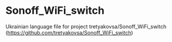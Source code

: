 # Sonoff_WiFi_switch
Ukrainian language file for project tretyakovsa/Sonoff_WiFi_switch (https://github.com/tretyakovsa/Sonoff_WiFi_switch)
